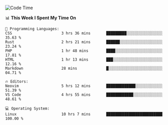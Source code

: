 <!-- [![Top Langs](https://github-readme-stats.vercel.app/api/top-langs/?username=gagahsyuja&theme=dracula&hide_border=true&border_radius=7)](https://github.com/anuraghazra/github-readme-stats) -->

<!--START_SECTION:waka-->
![Code Time](http://img.shields.io/badge/Code%20Time-293%20hrs%2035%20mins-blue)

📊 **This Week I Spent My Time On** 

```text
💬 Programming Languages: 
CSS                      3 hrs 36 mins       █████████░░░░░░░░░░░░░░░░   35.63 % 
Rust                     2 hrs 21 mins       ██████░░░░░░░░░░░░░░░░░░░   23.24 % 
PHP                      1 hr 48 mins        ████░░░░░░░░░░░░░░░░░░░░░   17.81 % 
HTML                     1 hr 13 mins        ███░░░░░░░░░░░░░░░░░░░░░░   12.16 % 
Markdown                 28 mins             █░░░░░░░░░░░░░░░░░░░░░░░░   04.71 % 

🔥 Editors: 
Neovim                   5 hrs 12 mins       █████████████░░░░░░░░░░░░   51.39 % 
VS Code                  4 hrs 55 mins       ████████████░░░░░░░░░░░░░   48.61 % 

💻 Operating System: 
Linux                    10 hrs 7 mins       █████████████████████████   100.00 % 
```


<!--END_SECTION:waka-->
